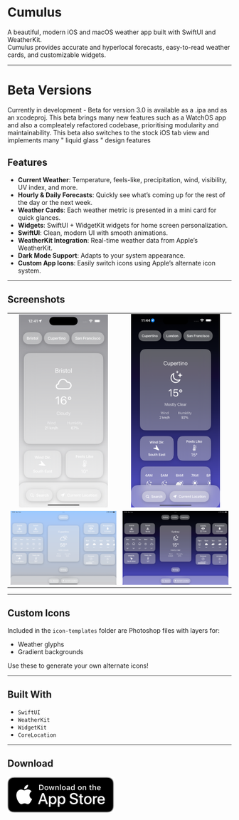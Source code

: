 # Cumulus

A beautiful, modern iOS and macOS weather app built with SwiftUI and WeatherKit.  
Cumulus provides accurate and hyperlocal forecasts, easy-to-read weather cards, and customizable widgets.

---

# Beta Versions

Currently in development - Beta for version 3.0 is available as a .ipa and as an xcodeproj. This beta brings many new features such as a WatchOS app and also a compleately refactored codebase, prioritising modularity and maintainability. This beta also switches to the stock iOS tab view and implements many " liquid glass " design features

## Features

- **Current Weather**: Temperature, feels-like, precipitation, wind, visibility, UV index, and more.
- **Hourly & Daily Forecasts**: Quickly see what’s coming up for the rest of the day or the next week.
- **Weather Cards**: Each weather metric is presented in a mini card for quick glances.
- **Widgets**: SwiftUI + WidgetKit widgets for home screen personalization.
- **SwiftUI**: Clean, modern UI with smooth animations.
- **WeatherKit Integration**: Real-time weather data from Apple’s WeatherKit.
- **Dark Mode Support**: Adapts to your system appearance.
- **Custom App Icons**: Easily switch icons using Apple’s alternate icon system.

---

## Screenshots

<table>
  <tr>
    <td align="center"><img src="screenshots/bristol.png" width="200"></td>
    <td align="center"><img src="screenshots/california.png" width="200"></td>
  </tr>
  <tr>
    <td align="center"><img src="screenshots/California-ipad.png" width="320"></td>
    <td align="center"><img src="screenshots/sydney-ipad.png" width="320"></td>
  </tr>
</table>

---

## Custom Icons

Included in the `icon-templates` folder are Photoshop files with layers for:
- Weather glyphs
- Gradient backgrounds

Use these to generate your own alternate icons!

---

## Built With

- `SwiftUI`
- `WeatherKit`
- `WidgetKit`
- `CoreLocation`

---

## Download

[![Download on the App Store](screenshots/Download_on_the_App_Store_Badge_US-UK_RGB_blk_092917.svg)](https://apps.apple.com/gb/app/cumulus/id6742735497)


